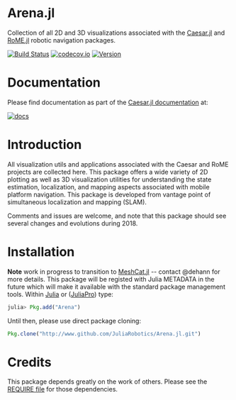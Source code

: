 # Arena.jl

Collection of all 2D and 3D visualizations associated with the [Caesar.jl](http://www.github.com/JuliaRobotics/Caesar.jl.git) and [RoME.jl](http://www.github.com/JuliaRobotics/RoME.jl.git) robotic navigation packages.

[![Build Status](https://travis-ci.org/JuliaRobotics/Arena.jl.svg?branch=master)](https://travis-ci.org/JuliaRobotics/Arena.jl)
[![codecov.io](https://codecov.io/github/JuliaRobotics/Arena.jl/coverage.svg?branch=master)](https://codecov.io/github/JuliaRobotics/Arena.jl?branch=master)
[![Version](https://img.shields.io/badge/version-v0.1.0-orange.svg)](https://github.com/JuliaRobotics/Arena.jl/releases)

<!-- [![Arena](http://pkg.julialang.org/badges/Arena_0.6.svg)](http://pkg.julialang.org/?pkg=Arena&ver=0.6)
[![Arena](http://pkg.julialang.org/badges/Arena_0.7.svg)](http://pkg.julialang.org/?pkg=Arena&ver=0.7) -->

# Documentation

Please find documentation as part of the [Caesar.jl documentation](http://juliarobotics.github.io/Caesar.jl/latest/arena_visualizations.html) at:

[![docs](https://img.shields.io/badge/docs-latest-blue.svg)](http://juliarobotics.github.io/Caesar.jl/latest/arena_visualizations.html)

# Introduction

All visualization utils and applications associated with the Caesar and RoME projects are collected here.  This package offers a wide variety of 2D plotting as well as 3D visualization utilities for understanding the state estimation, localization, and mapping aspects associated with mobile platform navigation.  This package is developed from vantage point of simultaneous localization and mapping (SLAM).

Comments and issues are welcome, and note that this package should see several changes and evolutions during 2018.

# Installation

**Note** work in progress to transition to [MeshCat.jl](http://www.github.com/JuliaRobotics/MeshCat.jl) -- contact @dehann for more details.
This package will be registed with Julia METADATA in the future which will make it available with the standard package management tools.  Within [Julia](http://www.julialang.org) or ([JuliaPro](http://www.juliacomputing.com)) type:
```julia
julia> Pkg.add("Arena")
```
Until then, please use direct package cloning:
```julia
Pkg.clone("http://www.github.com/JuliaRobotics/Arena.jl.git")
```

# Credits

This package depends greatly on the work of others.  Please see the [REQUIRE file](/REQUIRE) for those dependencies.
